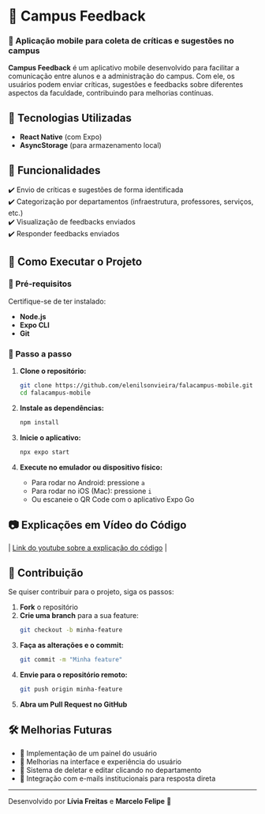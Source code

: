 # 📱 Campus Feedback  

### 🏫 Aplicação mobile para coleta de críticas e sugestões no campus  

**Campus Feedback** é um aplicativo mobile desenvolvido para facilitar a comunicação entre alunos e a administração do campus. Com ele, os usuários podem enviar críticas, sugestões e feedbacks sobre diferentes aspectos da faculdade, contribuindo para melhorias contínuas.  

## 🚀 Tecnologias Utilizadas  
- **React Native** (com Expo)    
- **AsyncStorage** (para armazenamento local)   

## 📌 Funcionalidades  
✔️ Envio de críticas e sugestões de forma identificada  
✔️ Categorização por departamentos (infraestrutura, professores, serviços, etc.)  
✔️ Visualização de feedbacks enviados  
✔️ Responder feedbacks enviados

## 📲 Como Executar o Projeto  

### 🔹 Pré-requisitos  
Certifique-se de ter instalado:  
- **Node.js**  
- **Expo CLI**  
- **Git**  

### 🔹 Passo a passo  

1. **Clone o repositório:**  
   ```sh
   git clone https://github.com/elenilsonvieira/falacampus-mobile.git
   cd falacampus-mobile
   ```  

2. **Instale as dependências:**  
   ```sh
   npm install
   ```  

3. **Inicie o aplicativo:**  
   ```sh
   npx expo start
   ```  

4. **Execute no emulador ou dispositivo físico:**  
   - Para rodar no Android: pressione `a`  
   - Para rodar no iOS (Mac): pressione `i`  
   - Ou escaneie o QR Code com o aplicativo Expo Go  

## 📷 Explicações em Vídeo do Código

| [Link do youtube sobre a explicação do código](https://youtu.be/9b-dr0dOA60) |

## 🤝 Contribuição  
Se quiser contribuir para o projeto, siga os passos:  
1. **Fork** o repositório  
2. **Crie uma branch** para a sua feature:  
   ```sh
   git checkout -b minha-feature
   ```  
3. **Faça as alterações e o commit:**  
   ```sh
   git commit -m "Minha feature"
   ```  
4. **Envie para o repositório remoto:**  
   ```sh
   git push origin minha-feature
   ```  
5. **Abra um Pull Request no GitHub**  

## 🛠️ Melhorias Futuras  
- 📌 Implementação de um painel do usuário 
- 📌 Melhorias na interface e experiência do usuário  
- 📌 Sistema de deletar e editar clicando no departamento
- 📌 Integração com e-mails institucionais para resposta direta  


---

Desenvolvido por **Lívia Freitas** e **Marcelo Felipe** 🚀

